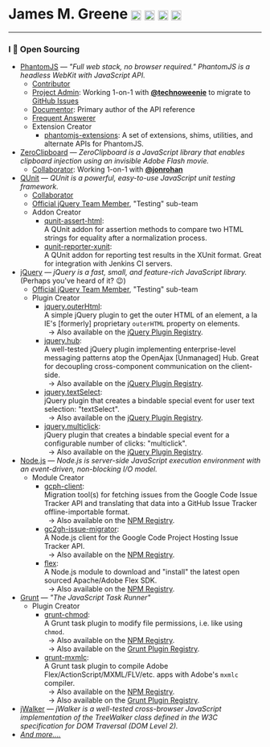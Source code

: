 # James M. Greene [<img class="emoji" title="GitHub" alt=":octocat:" src="https://a248.e.akamai.net/assets.github.com/images/icons/emoji/octocat.png" height="20" width="20" align="absmiddle" />][me/gh] [<img class="emoji" title="Twitter" alt=":bird:" src="https://a248.e.akamai.net/assets.github.com/images/icons/emoji/bird.png" height="20" width="20" align="absmiddle" />][me/t] [<img class="emoji" title="Email" alt=":e-mail:" src="https://a248.e.akamai.net/assets.github.com/images/icons/emoji/e-mail.png" height="20" width="20" align="absmiddle" />][me/email] [<img class="emoji" title="Website" alt=":earth_americas:" src="https://a248.e.akamai.net/assets.github.com/images/icons/emoji/earth_americas.png" height="20" width="20" align="absmiddle" />][me/site]  

---

### I :gift_heart: Open Sourcing
 - [PhantomJS][pjs/site] &mdash; _"Full web stack, no browser required." PhantomJS is a headless WebKit with JavaScript API._
    - [Contributor][pjs/repo]
    - [Project Admin][pjs/gc-issues]: Working 1-on-1 with [**@technoweenie**][gh/rick] to migrate to [GitHub Issues][pjs/gh-issues]
    - [Documentor][pjs/api]: Primary author of the API reference
    - [Frequent Answerer][pjs/forum]
    - Extension Creator
       - [phantomjs-extensions][pjs/extensions]: A set of extensions, shims, utilities, and alternate APIs for PhantomJS.
 - [ZeroClipboard][zc/site] &mdash; _ZeroClipboard is a JavaScript library that enables clipboard injection using an invisible Adobe Flash movie._
    - [Collaborator][zc/repo]: Working 1-on-1 with [**@jonrohan**][gh/jon]
 - [QUnit][qu/site] &mdash; _QUnit is a powerful, easy-to-use JavaScript unit testing framework._
    - [Collaborator][qu/repo]
    - [Official jQuery Team Member][qu/team], "Testing" sub-team
    - Addon Creator
       - [qunit-assert-html][qu/addon-assert-html]:  
         A QUnit addon for assertion methods to compare two HTML strings for equality after a normalization process.
       - [qunit-reporter-xunit][qu/addon-reporter-xunit]:  
         A QUnit addon for reporting test results in the XUnit format. Great for integration with Jenkins CI servers.
 - [jQuery][jq/site] &mdash; _jQuery is a fast, small, and feature-rich JavaScript library._ (Perhaps you've heard of it? :wink:)
    - [Official jQuery Team Member][qu/team], "Testing" sub-team
    - Plugin Creator
       - [jquery.outerHtml][jq/outerHtml/repo]:  
         A simple jQuery plugin to get the outer HTML of an element, a la IE's [formerly] proprietary `outerHTML`
         property on elements.  
          &nbsp; &rarr; Also available on the [jQuery Plugin Registry][jq/outerHtml/reg].
       - [jquery.hub][jq/hub/repo]:  
         A well-tested jQuery plugin implementing enterprise-level messaging patterns atop the OpenAjax [Unmanaged] Hub.
         Great for decoupling cross-component communication on the client-side.  
          &nbsp; &rarr; Also available on the [jQuery Plugin Registry][jq/hub/reg].
       - [jquery.textSelect][jq/textSelect/repo]:  
         jQuery plugin that creates a bindable special event for user text selection: "textSelect".  
          &nbsp; &rarr; Also available on the [jQuery Plugin Registry][jq/textSelect/reg].
       - [jquery.multiclick][jq/multiclick/repo]:  
         jQuery plugin that creates a bindable special event for a configurable number of clicks: "multiclick".  
          &nbsp; &rarr; Also available on the [jQuery Plugin Registry][jq/multiclick/reg].
 - [Node.js][node/site] &mdash; _Node.js is server-side JavaScript execution environment with an event-driven, non-blocking I/O model._
    - Module Creator
       - [gcph-client][node/gcph-client/repo]:  
         Migration tool(s) for fetching issues from the Google Code Issue Tracker API and translating that data into
         a GitHub Issue Tracker offline-importable format.  
          &nbsp; &rarr; Also available on the [NPM Registry][node/gcph-client/reg].
       - [gc2gh-issue-migrator][node/gc2gh-issue-migrator/repo]:  
         A Node.js client for the Google Code Project Hosting Issue Tracker API.  
          &nbsp; &rarr; Also available on the [NPM Registry][node/gc2gh-issue-migrator/reg].
       - [flex][node/flex/repo]:  
         A Node.js module to download and "install" the latest open sourced Apache/Adobe Flex SDK.  
          &nbsp; &rarr; Also available on the [NPM Registry][node/flex/reg].
 - [Grunt][grunt/site] &mdash; _"The JavaScript Task Runner"_
    - Plugin Creator
       - [grunt-chmod][grunt/chmod/repo]:  
         A Grunt task plugin to modify file permissions, i.e. like using `chmod`.  
          &nbsp; &rarr; Also available on the [NPM Registry][node/grunt-chmod/reg].  
          &nbsp; &rarr; Also available on the [Grunt Plugin Registry][grunt/plugin-reg].
       - [grunt-mxmlc][grunt/mxmlc/repo]:  
         A Grunt task plugin to compile Adobe Flex/ActionScript/MXML/FLV/etc. apps with Adobe's `mxmlc` compiler.  
          &nbsp; &rarr; Also available on the [NPM Registry][node/grunt-mxmlc/reg].  
          &nbsp; &rarr; Also available on the [Grunt Plugin Registry][grunt/plugin-reg].
 - [jWalker][other/jWalker/repo] &mdash; _jWalker is a well-tested cross-browser JavaScript implementation of the TreeWalker class defined in the W3C specification for DOM Traversal (DOM Level 2)._
 - [_And more...._][me/gh]


[me/gh]: http://github.com/JamesMGreene "GitHub"
[me/t]: http://twitter.com/_JamesMGreene "Twitter"
[me/email]: mailto:james.m.greene@gmail.com "Email"
[me/site]: http://about.me/JamesMGreene "Website"
[gh/rick]: https://github.com/technoweenie
[gh/jon]: https://github.com/jonrohan
[pjs/site]: https://phantomjs.org/
[pjs/repo]: https://github.com/ariya/phantomjs
[pjs/gc-issues]: https://code.google.com/p/phantomjs/issues/list
[pjs/gh-issues]: https://github.com/ariya/phantomjs/issues
[pjs/api]: https://github.com/ariya/phantomjs/wiki/API-Reference
[pjs/forum]: https://groups.google.com/d/forum/phantomjs
[pjs/extensions]: https://github.com/JamesMGreene/phantomjs-extensions
[zc/site]: http://jonrohan.github.com/ZeroClipboard/
[zc/repo]: https://github.com/jonrohan/ZeroClipboard
[qu/site]: http://qunitjs.com/
[qu/repo]: https://github.com/jquery/qunit
[qu/team]: http://jquery.org/team/
[qu/addon-assert-html]: https://github.com/JamesMGreene/qunit-assert-html
[qu/addon-reporter-xunit]: https://github.com/JamesMGreene/qunit-reporter-xunit
[jq/site]: http://jquery.com/
[jq/outerHtml/repo]: https://github.com/JamesMGreene/jquery.outerHtml
[jq/outerHtml/reg]: http://plugins.jquery.com/outerHtml/
[jq/hub/repo]: https://github.com/JamesMGreene/jquery.hub
[jq/hub/reg]: http://plugins.jquery.com/hub/
[jq/textSelect/repo]: https://github.com/JamesMGreene/jquery.textSelect
[jq/textSelect/reg]: http://plugins.jquery.com/textSelect/
[jq/multiclick/repo]: https://github.com/JamesMGreene/jquery.multiclick
[jq/multiclick/reg]: http://plugins.jquery.com/multiclick/
[node/site]: http://nodejs.org/
[node/gcph-client/repo]: https://github.com/JamesMGreene/node-gcph-client
[node/gcph-client/reg]: https://npmjs.org/package/gcph-client
[node/gc2gh-issue-migrator/repo]: https://github.com/JamesMGreene/gc2gh-issue-migrator
[node/gc2gh-issue-migrator/reg]: https://npmjs.org/package/gc2gh-issue-migrator
[node/flex/repo]: https://github.com/JamesMGreene/node-flex
[node/flex/reg]: https://npmjs.org/package/flex
[node/grunt-chmod/reg]: https://npmjs.org/package/grunt-chmod
[node/grunt-mxmlc/reg]: https://npmjs.org/package/grunt-mxmlc
[grunt/site]: http://gruntjs.com/
[grunt/chmod/repo]: https://github.com/JamesMGreene/grunt-chmod
[grunt/mxmlc/repo]: https://github.com/JamesMGreene/grunt-mxmlc
[grunt/plugin-reg]: http://gruntjs.com/plugins
[other/jWalker/repo]: https://github.com/JamesMGreene/jWalker
[other/jWalker/site]: http://jamesmgreene.github.com/jWalker
